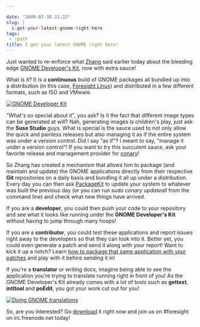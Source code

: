 ```yaml
---

date: "2009-07-30 21:22"
slug: |
  i-got-your-latest-gnome-right-here
tags:
 - rpath
title: I got your latest GNOME right here!
---
```


Just wanted to re-enforce what
[Zhang](http://blog.zhangsen.org/2009/07/release-gnome-developer-kit-22720090727.html)
said earlier today about the bleeding edge [GNOME Developer's
Kit](http://live.gnome.org/GnomeDeveloperKit), now with extra sauce!

What is it? It is a **continuous** build of GNOME packages all bundled
up into a distribution (in this case, [Foresight
Linux](http://www.foresightlinux.org)) and distributed in a few
different formats, such as ISO and VMware.

[![GNOME Developer
Kit](http://farm3.static.flickr.com/2580/3773369282_f3ee0e66b7.jpg)](http://www.flickr.com/photos/ogmaciel/3773369282/)

\"What's so special about it\", you ask? Is it the fact that different
image types can be generated at will? Nah, generating images is
children's play, just ask the **Suse Studio** guys. What is special is
the sauce used to not only allow the quick and painless releases but
also managing it as if the entire system was under a version control.
Did I say "as if"? I meant to say, "manage it under a version control"!
If you want to try this succulent sauce, ask your favorite release and
management provider for
[conary](http://en.wikipedia.org/wiki/Conary_(package_manager))!

So Zhang has created a mechanism that allows him to package (and
maintain and update) the GNOME applications directly from their
respective **Git** repositories on a daily basis and bundling it all up
under a distribution. Every day you can then ask
[PackageKit](http://live.gnome.org/PackageKit) to update your system to
whatever was built the previous day (or you can run *sudo conary
updateall* from the command line) and check what new things have
arrived.

If you are a **developer**, you could then push your code to your
repository and see what it looks like running under the **GNOME
Developer's Kit** without having to jump through many hoops!

If you are a **contributor**, you could test these applications and
report issues right away to the developers so that they can look into
it. Better yet, you could even generate a patch and send it along with
your report! Want to kick it up a notch? Learn [how to package that same
application with your
patches](http://live.gnome.org/GnomeDeveloperKit/BuildingPackages) and
play with it before sending it in!

If you're a **translator** or writing docs, imagine being able to see
the application you're trying to translate running right in front of
you! As the GNOME Developer's Kit already comes with a lot of tools such
as **gettext**, **intltool** and **poEdit**, you got your work cut out
for you!

[![Doing GNOME
translations](http://farm4.static.flickr.com/3563/3773369348_1d04793f0e.jpg)](http://www.flickr.com/photos/ogmaciel/3773369348/)

So, are you interested? Go [download](http://gnome.rpath.org/) it right
now and join us on \#foresight on irc.freenode.net today!
